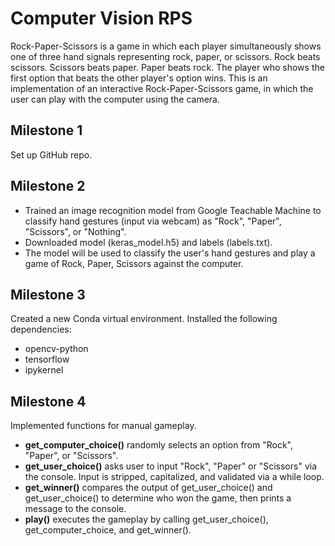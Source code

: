 # Computer Vision RPS

Rock-Paper-Scissors is a game in which each player simultaneously shows one of three hand signals representing rock, paper, or scissors. Rock beats scissors. Scissors beats paper. Paper beats rock. The player who shows the first option that beats the other player's option wins. This is an implementation of an interactive Rock-Paper-Scissors game, in which the user can play with the computer using the camera.

## Milestone 1

Set up GitHub repo.

## Milestone 2

- Trained an image recognition model from Google Teachable Machine to classify hand gestures (input via webcam) as "Rock", "Paper", "Scissors", or "Nothing". 
- Downloaded model (keras_model.h5) and labels (labels.txt).
- The model will be used to classify the user's hand gestures and play a game of Rock, Paper, Scissors against the computer.

## Milestone 3

Created a new Conda virtual environment. Installed the following dependencies:
- opencv-python
- tensorflow
- ipykernel

## Milestone 4

Implemented functions for manual gameplay.
- __get_computer_choice()__ randomly selects an option from "Rock", "Paper", or "Scissors".
- __get_user_choice()__ asks user to input "Rock", "Paper" or "Scissors" via the console. Input is stripped, capitalized, and validated via a while loop.
- __get_winner()__ compares the output of get_user_choice() and get_user_choice() to determine who won the game, then prints a message to the console.
- __play()__ executes the gameplay by calling get_user_choice(), get_computer_choice, and get_winner().